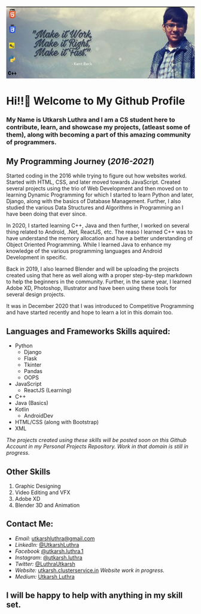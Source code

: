 ![Cover](/CoverPhoto.jpg)
# Hi!!👋 Welcome to My Github Profile

### My Name is Utkarsh Luthra and I am a CS student here to contribute, learn, and showcase my projects, (atleast some of them), along with becoming a part of this amazing community of programmers.

## My Programming Journey (_2016-2021_)

Started coding in the 2016 while trying to figure out how websites workd. Started with HTML, CSS, and later moved towards JavaScript. Created several projects using the trio of Web Development and then moved on to learning Dynamic Programming for which I started to learn Python and later, Django, along with the basics of Database Management. Further, I also studied the various Data Structures and Algorithms in Programming an I have been doing that ever since.

In 2020, I started learning C++, Java and then further, I worked on several thing related to Android, .Net, ReactJS, etc. The reaso I learned C++ was to have understand the memory allocation and have a better understanding of Object Oriented Programming. While I learned Java to enhance my knowledge of the various programming languages and Android Development in specific.

Back in 2019, I also learned Blender and will be uploading the projects created using that here as well along with a proper step-by-step markdown to help the beginners in the community. Further, in the same year, I learned Adobe XD, Photoshop, Illustrator and have been using these tools for several design projects.

It was in December 2020 that I was introduced to Competitive Programming and have started recently and hope to learn a lot in this domain too.

## Languages and Frameworks Skills aquired:

* Python
  * Django
  * Flask
  * Tkinter
  * Pandas
  * OOPS
* JavaScript
  * ReactJS (Learning)
* C++
* Java (Basics)
* Kotlin
  * AndroidDev
* HTML/CSS (along with Bootstrap)
* XML

*The projects created using these skills will be posted soon on this Github Account in  my Personal Projects Repository. Work in that domain is still in progress.*

## Other Skills
1. Graphic Designing
2. Video Editing and VFX
3. Adobe XD
4. Blender 3D and Animation


## Contact Me:
* *Email:*      [utkarshluthra@gmail.com](mailto:utkarshluthra@gmail.com)
* *LinkedIn:*   [@UtkarshLuthra](https://www.linkedin.com/in/utkarshluthra)
* *Facebook*    [@utkarsh.luthra.1](https://www.facebook.com/utkarsh.luthra.1)
* *Instagram*:  [@utkarsh.luthra](https://www.instagram.com/utkarsh.luthra)
* *Twitter:*    [@LuthraUtkarsh](https://www.twitter.com/LuthraUtkarsh)
* *Website:*    [utkarsh.clusterservice.in](http://utkarsh.clusterservice.in) _Website work in progress._
* *Medium:*     [Utkarsh Luthra](https://utkarshluthra.medium.com)


## I will be happy to help with anything in my skill set.
